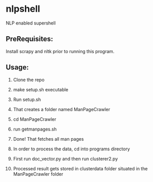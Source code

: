 nlpshell
========

NLP enabled supershell

PreRequisites:
-------------

Install scrapy and nltk prior to running this program.

Usage:
------

1) Clone the repo

2) make setup.sh executable

3) Run setup.sh

4) That creates a folder named ManPageCrawler

5) cd ManPageCrawler

6) run getmanpages.sh

7) Done! That fetches all man pages

8) In order to process the data, cd into programs directory

9) First run doc_vector.py and then run clusterer2.py

10) Processed result gets stored in clusterdata folder situated in the ManPageCrawler folder